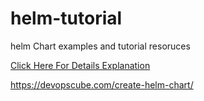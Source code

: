 # helm-tutorial
helm Chart examples and tutorial resoruces

[Click Here For Details Explanation ](https://devopscube.com/create-helm-chart/)

https://devopscube.com/create-helm-chart/
